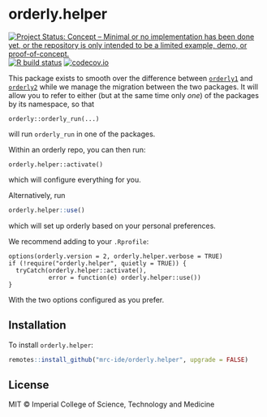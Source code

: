 # orderly.helper

<!-- badges: start -->
[![Project Status: Concept – Minimal or no implementation has been done yet, or the repository is only intended to be a limited example, demo, or proof-of-concept.](https://www.repostatus.org/badges/latest/concept.svg)](https://www.repostatus.org/#concept)
[![R build status](https://github.com/mrc-ide/orderly.helper/workflows/R-CMD-check/badge.svg)](https://github.com/mrc-ide/orderly.helper/actions)
[![codecov.io](https://codecov.io/github/mrc-ide/orderly.helper/coverage.svg?branch=main)](https://codecov.io/github/mrc-ide/orderly.helper?branch=main)
<!-- badges: end -->

This package exists to smooth over the difference between [`orderly1`](https://vaccineimpact.org/orderly) and [`orderly2`](https://mrc-ide.github.io/orderly2) while we manage the migration between the two packages. It will allow you to refer to either (but at the same time only *one*) of the packages by its namespace, so that

```
orderly::orderly_run(...)
```

will run `orderly_run` in one of the packages.

Within an orderly repo, you can then run:

```
orderly.helper::activate()
```

which will configure everything for you.

Alternatively, run

```r
orderly.helper::use()
```

which will set up orderly based on your personal preferences.

We recommend adding to your `.Rprofile`:

```{r}
options(orderly.version = 2, orderly.helper.verbose = TRUE)
if (!require("orderly.helper", quietly = TRUE)) {
  tryCatch(orderly.helper::activate(), 
           error = function(e) orderly.helper::use())
}
```

With the two options configured as you prefer.

## Installation

To install `orderly.helper`:

```r
remotes::install_github("mrc-ide/orderly.helper", upgrade = FALSE)
```

## License

MIT © Imperial College of Science, Technology and Medicine
